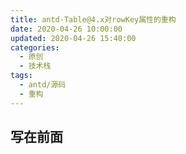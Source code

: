 ```yaml
---
title: antd-Table@4.x对rowKey属性的重构
date: 2020-04-26 10:00:00
updated: 2020-04-26 15:40:00
categories:
  - 原创
  - 技术栈
tags:
  - antd/源码
  - 重构
---
```


## 写在前面
